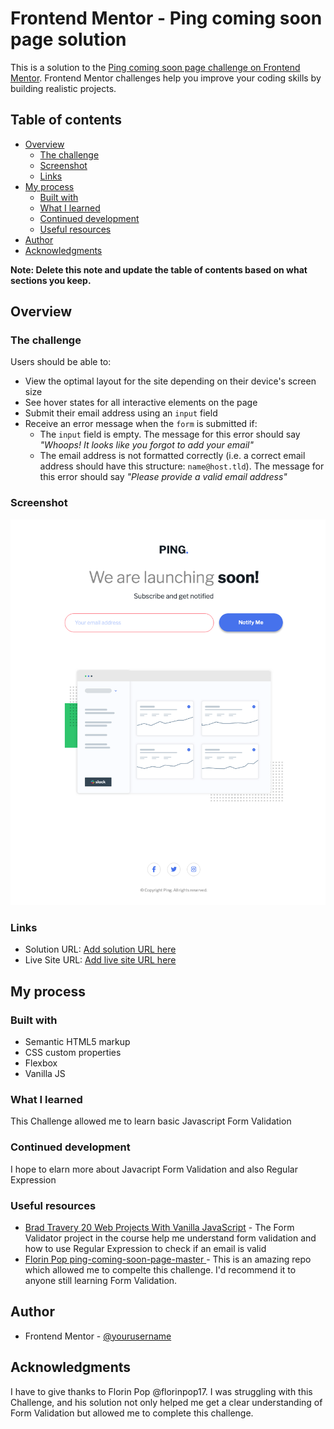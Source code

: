 # Frontend Mentor - Ping coming soon page solution

This is a solution to the [Ping coming soon page challenge on Frontend Mentor](https://www.frontendmentor.io/challenges/ping-single-column-coming-soon-page-5cadd051fec04111f7b848da). Frontend Mentor challenges help you improve your coding skills by building realistic projects.

## Table of contents

- [Overview](#overview)
  - [The challenge](#the-challenge)
  - [Screenshot](#screenshot)
  - [Links](#links)
- [My process](#my-process)
  - [Built with](#built-with)
  - [What I learned](#what-i-learned)
  - [Continued development](#continued-development)
  - [Useful resources](#useful-resources)
- [Author](#author)
- [Acknowledgments](#acknowledgments)

**Note: Delete this note and update the table of contents based on what sections you keep.**

## Overview

### The challenge

Users should be able to:

- View the optimal layout for the site depending on their device's screen size
- See hover states for all interactive elements on the page
- Submit their email address using an `input` field
- Receive an error message when the `form` is submitted if:
  - The `input` field is empty. The message for this error should say _"Whoops! It looks like you forgot to add your email"_
  - The email address is not formatted correctly (i.e. a correct email address should have this structure: `name@host.tld`). The message for this error should say _"Please provide a valid email address"_

### Screenshot

![Desktop Screenshot](./screenshot/desktop-screenshot.png)

### Links

- Solution URL: [Add solution URL here](https://your-solution-url.com)
- Live Site URL: [Add live site URL here](https://your-live-site-url.com)

## My process

### Built with

- Semantic HTML5 markup
- CSS custom properties
- Flexbox
- Vanilla JS

### What I learned

This Challenge allowed me to learn basic Javascript Form Validation

### Continued development

I hope to elarn more about Javacript Form Validation and also Regular Expression

### Useful resources

- [Brad Travery 20 Web Projects With Vanilla JavaScript](https://www.udemy.com/course/web-projects-with-vanilla-javascript/) - The Form Validator project in the course help me understand form validation and how to use Regular Expression to check if an email is valid
- [Florin Pop ping-coming-soon-page-master ](https://github.com/florinpop17/frontend-mentor-challenges/tree/master/ping-coming-soon-page-master) - This is an amazing repo which allowed me to compelte this challenge. I'd recommend it to anyone still learning Form Validation.

## Author

- Frontend Mentor - [@yourusername](https://www.frontendmentor.io/profile/yourusername)

## Acknowledgments

I have to give thanks to Florin Pop @florinpop17. I was struggling with this Challenge, and his solution not only helped me get a clear understanding of Form Validation but allowed me to complete this challenge.
